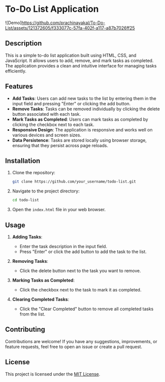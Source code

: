 # To-Do List Application




![Demo]https://github.com/prachinayakal/To-Do-List/assets/121372605/f333077c-57fa-402f-a117-a87b7026ff25


## Description

This is a simple to-do list application built using HTML, CSS, and JavaScript. It allows users to add, remove, and mark tasks as completed. The application provides a clean and intuitive interface for managing tasks efficiently.

## Features

- **Add Tasks**: Users can add new tasks to the list by entering them in the input field and pressing "Enter" or clicking the add button.
- **Remove Tasks**: Tasks can be removed individually by clicking the delete button associated with each task.
- **Mark Tasks as Completed**: Users can mark tasks as completed by clicking the checkbox next to each task.
- **Responsive Design**: The application is responsive and works well on various devices and screen sizes.
- **Data Persistence**: Tasks are stored locally using browser storage, ensuring that they persist across page reloads.

## Installation

1. Clone the repository:

   ```bash
   git clone https://github.com/your_username/todo-list.git
   ```

2. Navigate to the project directory:

   ```bash
   cd todo-list
   ```

3. Open the `index.html` file in your web browser.

## Usage

1. **Adding Tasks**:
   - Enter the task description in the input field.
   - Press "Enter" or click the add button to add the task to the list.

2. **Removing Tasks**:
   - Click the delete button next to the task you want to remove.

3. **Marking Tasks as Completed**:
   - Click the checkbox next to the task to mark it as completed.

4. **Clearing Completed Tasks**:
   - Click the "Clear Completed" button to remove all completed tasks from the list.

## Contributing

Contributions are welcome! If you have any suggestions, improvements, or feature requests, feel free to open an issue or create a pull request.

## License

This project is licensed under the [MIT License](LICENSE).
